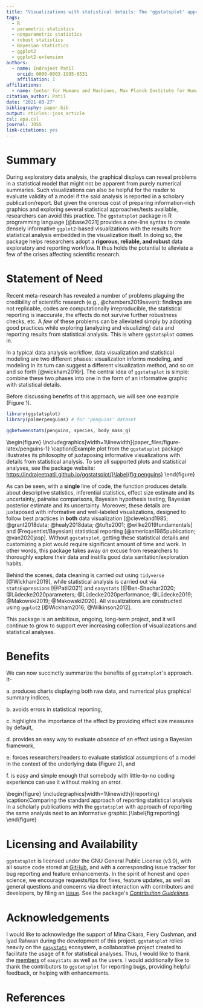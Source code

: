 ```yaml
---
title: "Visualizations with statistical details: The 'ggstatsplot' approach"
tags:
  - R
  - parametric statistics
  - nonparametric statistics
  - robust statistics
  - Bayesian statistics
  - ggplot2
  - ggplot2-extension
authors:
  - name: Indrajeet Patil
    orcid: 0000-0003-1995-6531
    affiliation: 1
affiliations:
  - name: Center for Humans and Machines, Max Planck Institute for Human Development, Berlin, Germany
citation_author: Patil
date: "2021-03-27"
bibliography: paper.bib
output: rticles::joss_article
csl: apa.csl
journal: JOSS
link-citations: yes
---
```




# Summary

During exploratory data analysis, the graphical displays can reveal problems in
a statistical model that might not be apparent from purely numerical summaries.
Such visualizations can also be helpful for the reader to evaluate validity of a
model if the said analysis is reported in a scholary publication/report. But
given the onerous cost of preparing information-rich graphics and exploring
several statistical approaches/tests available, researchers can avoid this
practice. The `ggstatsplot` package in R programming language [@base2021]
provides a one-line syntax to create densely informative `ggplot2`-based
visualizations with the results from statistical analysis embedded in the
visualization itself. In doing so, the package helps researchers adopt a
**rigorous, reliable, and robust** data exploratory and reporting workflow. It
thus holds the potential to alleviate a few of the crises affecting scientific
research.

# Statement of Need

Recent meta-research has revealed a number of problems plaguing the credibility
of scientific research (e.g., @chambers2019seven): findings are not replicable,
codes are computationally irreproducible, the statistical reporting is
inaccurate, the effects do not survive further robustness checks, etc. A *few*
of these problems can be alleviated simply by adopting good practices while
exploring (analyzing and visualizing) data and reporting results from
statistical analysis. This is where `ggstatsplot` comes in.

In a typical data analysis workflow, data visualization and statistical modeling
are two different phases: visualization informs modeling, and modeling in its
turn can suggest a different visualization method, and so on and so forth
[@wickham2016r]. The central idea of `ggstatsplot` is simple: combine these two
phases into one in the form of an informative graphic with statistical details.

Before discussing benefits of this approach, we will see one example (Figure 1).


```r
library(ggstatsplot)
library(palmerpenguins) # for 'penguins' dataset

ggbetweenstats(penguins, species, body_mass_g)
```

\begin{figure}
\includegraphics[width=1\linewidth]{paper_files/figure-latex/penguins-1} \caption{Example plot from the `ggstatsplot` package illustrates its philosophy of juxtaposing informative visualizations with details from statistical analysis. To see all supported plots and statistical analyses, see the package website: https://indrajeetpatil.github.io/ggstatsplot/}\label{fig:penguins}
\end{figure}

As can be seen, with a **single** line of code, the function produces details
about descriptive statistics, inferential statistics, effect size estimate and
its uncertainty, pairwise comparisons, Bayesian hypothesis testing, Bayesian
posterior estimate and its uncertainty. Moreover, these details are juxtaposed
with informative and well-labeled visualizations, designed to follow best
practices in **both** data visualization [@cleveland1985; @grant2018data;
@healy2018data; @tufte2001; @wilke2019fundamentals] and (Frequentist/Bayesian)
statistical reporting [@american1985publication; @van2020jasp]. Without
`ggstatsplot`, getting these statistical details and customizing a plot would
require significant amount of time and work. In other words, this package takes
away *an* excuse from researchers to thoroughly explore their data and instills
good data sanitation/exploration habits.

Behind the scenes, data cleaning is carried out using `tidyverse`
[@Wickham2019], while statistical analysis is carried out via `statsExpressions`
[@Patil2021] and `easystats` [@Ben-Shachar2020; @Lüdecke2020parameters;
@Lüdecke2020performance; @Lüdecke2019; @Makowski2019; @Makowski2020]. All
visualizations are constructed using `ggplot2` [@Wickham2016; @Wilkinson2012].

This package is an ambitious, ongoing, long-term project, and it will continue
to grow to support ever increasing collection of visualiazations and statistical
analyses.

# Benefits

We can now succinctly summarize the benefits of `ggstatsplot`'s approach. It-

a. produces charts displaying both raw data, and numerical plus graphical
   summary indices,

b. avoids errors in statistical reporting,

c. highlights the importance of the effect by providing effect size measures by
   default,

d. provides an easy way to evaluate *absence* of an effect using a Bayesian
   framework,

e. forces researchers/readers to evaluate statistical assumptions of a model in the
   context of the underlying data (Figure 2), and

f. is easy and simple enough that somebody with little-to-no coding experience
   can use it without making an error.

\begin{figure}
\includegraphics[width=1\linewidth]{reporting} \caption{Comparing the standard approach of reporting statistical analysis in a scholarly publications with the `ggstatsplot` with approach of reporting the same analysis next to an informative graphic.}\label{fig:reporting}
\end{figure}

# Licensing and Availability

`ggstatsplot` is licensed under the GNU General Public License (v3.0), with all
source code stored at [GitHub](https://github.com/IndrajeetPatil/ggstatsplot/),
and with a corresponding issue tracker for bug reporting and feature
enhancements. In the spirit of honest and open science, we encourage
requests/tips for fixes, feature updates, as well as general questions and
concerns via direct interaction with contributors and developers, by filing an
[issue](https://github.com/IndrajeetPatil/ggstatsplot/issues). See the package's
[*Contribution
Guidelines*](https://indrajeetpatil.github.io/ggstatsplot/CONTRIBUTING.html).

# Acknowledgements

I would like to acknowledge the support of Mina Cikara, Fiery Cushman, and Iyad
Rahwan during the development of this project. `ggstatsplot` relies heavily on
the [`easystats`](https://github.com/easystats/easystats) ecosystem, a
collaborative project created to facilitate the usage of `R` for statistical
analyses. Thus, I would like to thank the
[members](https://github.com/orgs/easystats/people) of `easystats` as well as
the users. I would additionally like to thank the contributors to `ggstatsplot`
for reporting bugs, providing helpful feedback, or helping with enhancements.

# References

